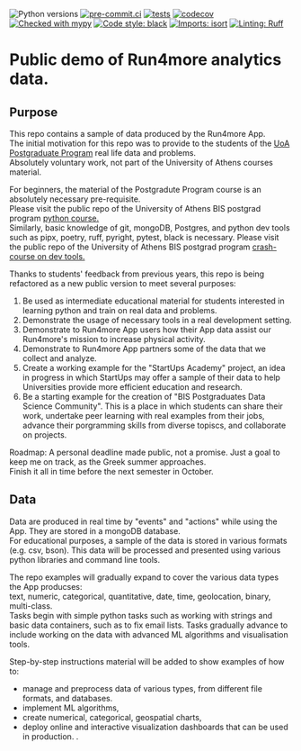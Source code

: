 ![Python versions](https://img.shields.io/badge/python-%203.10%20|%203.11%20|%203.12-blue)
[![pre-commit.ci](https://results.pre-commit.ci/badge/github/argythana/r4m_public_demo/main.svg)](https://results.pre-commit.ci/latest/github/argythana/r4m_public_demo/main)
[![tests](https://github.com/argythana/r4m_public_demo/actions/workflows/run_tests.yml/badge.svg)](https://github.com/argythana/r4m_public_demo/actions/workflows/run_tests.yml)
[![codecov](https://codecov.io/gh/argythana/r4m_public_demo/branch/main/graphs/badge.svg?branch=main)](https://codecov.io/github/argythana/r4m_public_demo?branch=main)
[![Checked with mypy](http://www.mypy-lang.org/static/mypy_badge.svg)](http://mypy-lang.org/)
[![Code style: black](https://img.shields.io/badge/code%20style-black-000000.svg)](https://github.com/psf/black)
[![Imports: isort](https://img.shields.io/badge/%20imports-isort-%231674b1?style=flat&labelColor=000000)](https://pycqa.github.io/isort/)
[![Linting: Ruff](https://img.shields.io/endpoint?url=https://raw.githubusercontent.com/charliermarsh/ruff/main/assets/badge/v2.json)](https://github.com/astral-sh/ruff)

# Public demo of Run4more analytics data.


## Purpose
This repo contains a sample of data produced by the Run4more App.  
The initial motivation for this repo was to provide to the students of the [UoA Postgraduate Program](https://bis-analytics.econ.uoa.gr/) real life data and problems.  
Absolutely voluntary work, not part of the University of Athens courses material.   

For beginners, the material of the Postgradute Program course is an absolutely necessary pre-requisite.  
Please visit the public repo of the University of Athens BIS postgrad program [python course.](https://github.com/argythana/uoa_py_course)  
Similarly, basic knowledge of git, mongoDB, Postgres, and python dev tools such as pipx, poetry, ruff, pyright, pytest, black is necessary.
Please visit the public repo of the University of Athens BIS postgrad program [crash-course on dev tools.](https://github.com/argythana/dev_boilerplate_course)    


Thanks to students' feedback from previous years, this repo is being refactored as a new public version to meet several purposes:     
1. Be used as intermediate educational material for students interested in learning python and train on real data and problems.  
2. Demonstrate the usage of necessary tools in a real development setting.
3. Demonstrate to Run4more App users how their App data assist our Run4more's mission to increase physical activity.   
4. Demonstrate to Run4more App partners some of the data that we collect and analyze.  
5. Create a working example for the "StartUps Academy" project, an idea in progress in which StartUps may offer a sample of their data to help Universities provide more efficient education and research.
6. Be a starting example for the creation of "BIS Postgraduates Data Science Community". This is a place in which students can share their work, undertake peer learning with real examples from their jobs, advance their porgramming skills from diverse topiscs, and collaborate on projects.

Roadmap: A personal deadline made public, not a promise. Just a goal to keep me on track, as the Greek summer approaches.  
Finish it all in time before the next semester in October.

## Data
Data are produced in real time by "events" and "actions" while using the App.
They are stored in a mongoDB database.   
For educational purposes, a sample of the data is stored in various formats (e.g. csv, bson).
This data will be processed and presented using various python libraries and command line tools.

The repo examples will gradually expand to cover the various data types the App producses:     
text, numeric, categorical, quantitative, date, time, geolocation, binary, multi-class.  
Tasks begin with simple python tasks such as working with strings and basic data containers, such as to fix email lists.
Tasks gradually advance to include working on the data with advanced ML algorithms and visualisation tools.

Step-by-step instructions material will be added to show examples of how to:   
* manage and preprocess data of various types, from different file formats, and databases. 
* implement ML algorithms,
* create numerical, categorical, geospatial charts,
* deploy online and interactive visualization dashboards that can be used in production. .
